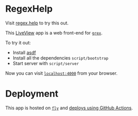 # RegexHelp

Visit [regex.help](https://regex.help/) to try this out.

This [LiveView](https://github.com/phoenixframework/phoenix_live_view) app is a web front-end for [`grex`](https://github.com/pemistahl/grex).

To try it out:

  * Install [asdf](https://asdf-vm.com/#/core-manage-asdf?id=install)
  * Install all the dependencies `script/bootstrap`
  * Start server with `script/server`

Now you can visit [`localhost:4000`](http://localhost:4000) from your browser.

# Deployment

This app is hosted on [`fly`](https://fly.io) and [deploys using GitHub Actions](https://github.com/maciejgryka/regex_help/blob/main/.github/workflows/ci.yml).
